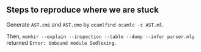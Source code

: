 ## Steps to reproduce where we are stuck

Generate `AST.cmi` and `AST.cmo` by `ocamlfind ocamlc -c AST.ml`.

Then, `menhir --explain --inspection --table --dump --infer parser.mly` returned `Error: Unbound module Sedlexing`.
